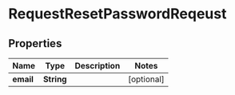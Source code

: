 
# RequestResetPasswordReqeust

## Properties
Name | Type | Description | Notes
------------ | ------------- | ------------- | -------------
**email** | **String** |  |  [optional]



